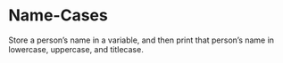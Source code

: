 # Name-Cases
Store a person’s name in a variable, and then print that person’s name in lowercase, uppercase, and titlecase.
